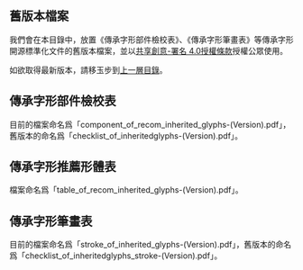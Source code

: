 ## 舊版本檔案

我們會在本目錄中，放置《傳承字形部件檢校表》、《傳承字形筆畫表》等傳承字形開源標準化文件的舊版本檔案，並以[共享創意-署名 4.0授權條款](https://creativecommons.org/licenses/by/4.0/)授權公眾使用。

如欲取得最新版本，請移玉步到[上一層目錄](https://github.com/ichitenfont/inheritedglyphs)。

## 傳承字形部件檢校表

目前的檔案命名爲「component_of_recom_inherited_glyphs-(Version).pdf」，舊版本的命名爲「checklist_of_inheritedglyphs-(Version).pdf」。

## 傳承字形推薦形體表

檔案命名爲「table_of_recom_inherited_glyphs-(Version).pdf」。

## 傳承字形筆畫表

目前的檔案命名爲「stroke_of_inherited_glyphs-(Version).pdf」，舊版本的命名爲「checklist_of_inheritedglyphs_stroke-(Version).pdf」。

